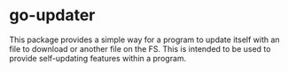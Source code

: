 # go-updater
This package provides a simple way for a program to update itself with an file to download or another file on the FS. This is intended to be used to provide self-updating features within a program.